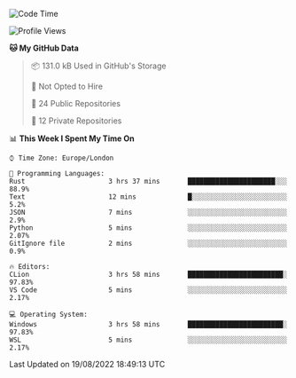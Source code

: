 <!--START_SECTION:waka-->
![Code Time](http://img.shields.io/badge/Code%20Time-221%20hrs%2048%20mins-blue)

![Profile Views](http://img.shields.io/badge/Profile%20Views-0-blue)

**🐱 My GitHub Data** 

> 📦 131.0 kB Used in GitHub's Storage 
 > 
> 🚫 Not Opted to Hire
 > 
> 📜 24 Public Repositories 
 > 
> 🔑 12 Private Repositories  
 > 
📊 **This Week I Spent My Time On** 

```text
⌚︎ Time Zone: Europe/London

💬 Programming Languages: 
Rust                     3 hrs 37 mins       ██████████████████████░░░   88.9% 
Text                     12 mins             █░░░░░░░░░░░░░░░░░░░░░░░░   5.2% 
JSON                     7 mins              ░░░░░░░░░░░░░░░░░░░░░░░░░   2.9% 
Python                   5 mins              ░░░░░░░░░░░░░░░░░░░░░░░░░   2.07% 
GitIgnore file           2 mins              ░░░░░░░░░░░░░░░░░░░░░░░░░   0.9%

🔥 Editors: 
CLion                    3 hrs 58 mins       ████████████████████████░   97.83% 
VS Code                  5 mins              ░░░░░░░░░░░░░░░░░░░░░░░░░   2.17%

💻 Operating System: 
Windows                  3 hrs 58 mins       ████████████████████████░   97.83% 
WSL                      5 mins              ░░░░░░░░░░░░░░░░░░░░░░░░░   2.17%

```


 Last Updated on 19/08/2022 18:49:13 UTC
<!--END_SECTION:waka-->